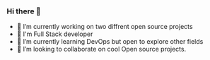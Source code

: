 ### Hi there 👋


- 🔭 I’m currently working on two diffrent open source projects
- 🌱 I'm Full Stack developer
- 🌱 I’m currently learning DevOps but open to explore other fields
- 👯 I’m looking to collaborate on cool Open source projects.
<!--
**MdSahil-oss/MdSahil-oss** is a ✨ _special_ ✨ repository because its `README.md` (this file) appears on your GitHub profile.

Here are some ideas to get you started:

- 🔭 I’m currently working on two diffrent open source projects
- 🌱 I'm Full Stack developer
- 🌱 I’m currently learning DevOps but open to explore other fields
- 👯 I’m looking to collaborate on cool Open source projects.
- 🤔 I’m looking for help with ...
- 💬 Ask me about ...
- 📫 How to reach me: ...
- 😄 Pronouns: ...
- ⚡ Fun fact: ...
-->

